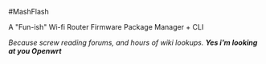 #MashFlash

A "Fun-ish" Wi-fi Router Firmware Package Manager + CLI

*Because screw reading forums, and hours of wiki lookups. **Yes i'm looking at you Openwrt***


